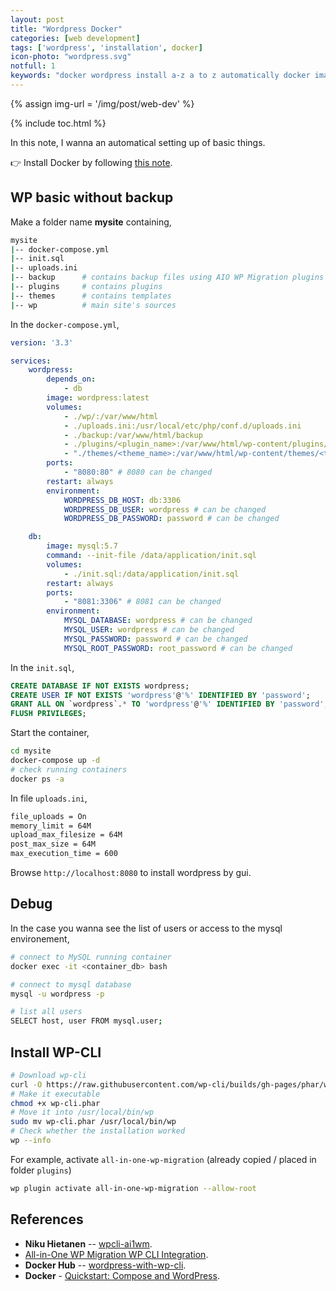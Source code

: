 ```yaml
---
layout: post
title: "Wordpress Docker"
categories: [web development]
tags: ['wordpress', 'installation', docker]
icon-photo: "wordpress.svg"
notfull: 1
keywords: "docker wordpress install a-z a to z automatically docker image docker container wamp lamp mamp all in one wordpress migration cli wp-cli backup migration locally docker"
---
```


{% assign img-url = '/img/post/web-dev' %}

{% include toc.html %}

In this note, I wanna an automatical setting up of basic things.

👉 Install Docker by following [this note](/docker#installation).

## WP basic without backup

Make a folder name **mysite** containing,

``` bash
mysite
|-- docker-compose.yml
|-- init.sql
|-- uploads.ini
|-- backup      # contains backup files using AIO WP Migration plugins
|-- plugins     # contains plugins
|-- themes      # contains templates
|-- wp          # main site's sources
```

In the `docker-compose.yml`,

``` yaml
version: '3.3'

services:
    wordpress:
        depends_on:
            - db
        image: wordpress:latest
        volumes:
            - ./wp/:/var/www/html
            - ./uploads.ini:/usr/local/etc/php/conf.d/uploads.ini
            - ./backup:/var/www/html/backup
            - ./plugins/<plugin_name>:/var/www/html/wp-content/plugins/<plugin_name>
            - "./themes/<theme_name>:/var/www/html/wp-content/themes/<theme_name>"
        ports:
            - "8080:80" # 8080 can be changed
        restart: always
        environment:
            WORDPRESS_DB_HOST: db:3306
            WORDPRESS_DB_USER: wordpress # can be changed
            WORDPRESS_DB_PASSWORD: password # can be changed

    db:
        image: mysql:5.7
        command: --init-file /data/application/init.sql
        volumes:
            - ./init.sql:/data/application/init.sql
        restart: always
        ports:
            - "8081:3306" # 8081 can be changed
        environment:
            MYSQL_DATABASE: wordpress # can be changed
            MYSQL_USER: wordpress # can be changed
            MYSQL_PASSWORD: password # can be changed
            MYSQL_ROOT_PASSWORD: root_password # can be changed
```

In the `init.sql`,

``` sql
CREATE DATABASE IF NOT EXISTS wordpress;
CREATE USER IF NOT EXISTS 'wordpress'@'%' IDENTIFIED BY 'password';
GRANT ALL ON `wordpress`.* TO 'wordpress'@'%' IDENTIFIED BY 'password';
FLUSH PRIVILEGES;
```

Start the container,

``` bash
cd mysite
docker-compose up -d
# check running containers
docker ps -a
```

In file `uploads.ini`,

``` bash
file_uploads = On
memory_limit = 64M
upload_max_filesize = 64M
post_max_size = 64M
max_execution_time = 600
```

Browse `http://localhost:8080` to install wordpress by gui.

## Debug

In the case you wanna see the list of users or access to the mysql environement,

``` bash
# connect to MySQL running container
docker exec -it <container_db> bash

# connect to mysql database
mysql -u wordpress -p

# list all users
SELECT host, user FROM mysql.user;
```

## Install WP-CLI

``` bash
# Download wp-cli
curl -O https://raw.githubusercontent.com/wp-cli/builds/gh-pages/phar/wp-cli.phar
# Make it executable
chmod +x wp-cli.phar
# Move it into /usr/local/bin/wp
sudo mv wp-cli.phar /usr/local/bin/wp
# Check whether the installation worked
wp --info
```

For example, activate `all-in-one-wp-migration` (already copied / placed in folder `plugins`)

``` bash
wp plugin activate all-in-one-wp-migration --allow-root
```

## References

- **Niku Hietanen** -- [wpcli-ai1wm](https://gist.github.com/Niq1982/7b02c735d55d20395c655637d0491e74).
- [All-in-One WP Migration WP CLI Integration](https://help.servmask.com/knowledgebase/cli-integration/).
- **Docker Hub** -- [wordpress-with-wp-cli](https://hub.docker.com/r/conetix/wordpress-with-wp-cli/).
- **Docker** - [Quickstart: Compose and WordPress](https://docs.docker.com/compose/wordpress/).